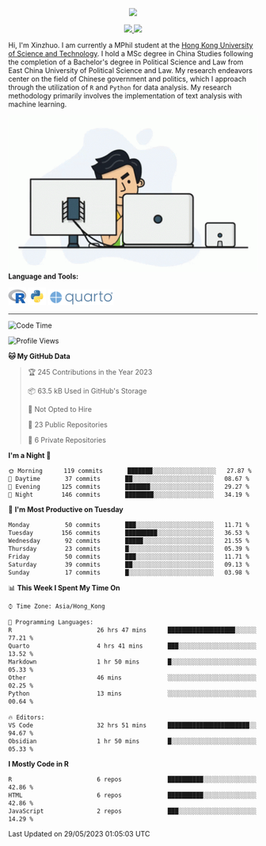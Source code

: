 <div align='center'>
<img src='https://readme-typing-svg.herokuapp.com?font=ubuntu&color=4d3900&center=true&lines=HKUST+Mphil+in+SOSC;Focus+on+China;Code+for+PoliSci'/>
</div>

<p align='center'>
 <a href='https://www.linkedin.com/in/xinzhuo-huang-5161011ba/' target='_blank'>
        <img src='https://img.shields.io/badge/linkedin%20-%230077B5.svg?&style=for-the-badge&logo=linkedin&logoColor=white'/>
    </a>
 <a href='https://twitter.com/HsinchoH' target='_blank'>
        <img src='https://img.shields.io/badge/Twitter-1DA1F2?style=for-the-badge&logo=twitter&logoColor=white'/>
    </a>
    </p>
    
Hi, I'm Xinzhuo. I am currently a MPhil student at the [Hong Kong University of Science and Technology](https://sosc.hkust.edu.hk/node/613). I hold a MSc degree in China Studies following the completion of a Bachelor's degree in Political Science and Law from East China University of Political Science and Law. My research endeavors center on the field of Chinese government and politics, which I approach through the utilization of `R` and `Python` for data analysis. My research methodology primarily involves the implementation of text analysis with machine learning.




<img align='right' src="https://github.com/xinzhuohkust/xinzhuohkust/blob/main/programmer.gif" width="590">



**Language and Tools:**  

<code><img height="36" src="https://raw.githubusercontent.com/github/explore/80688e429a7d4ef2fca1e82350fe8e3517d3494d/topics/r/r.png"></code>
<code><img height="36" src="https://raw.githubusercontent.com/github/explore/80688e429a7d4ef2fca1e82350fe8e3517d3494d/topics/python/python.png"></code>
<code><img height="32" src="https://github.com/quarto-dev/quarto-r/blob/main/man/figures/quarto.png"></code>

---
<!--START_SECTION:waka-->
![Code Time](http://img.shields.io/badge/Code%20Time-568%20hrs%2015%20mins-blue)

![Profile Views](http://img.shields.io/badge/Profile%20Views-30-blue)

**🐱 My GitHub Data** 

> 🏆 245 Contributions in the Year 2023
 > 
> 📦 63.5 kB Used in GitHub's Storage 
 > 
> 🚫 Not Opted to Hire
 > 
> 📜 23 Public Repositories 
 > 
> 🔑 6 Private Repositories  
 > 
**I'm a Night 🦉** 

```text
🌞 Morning      119 commits       ███████░░░░░░░░░░░░░░░░░░   27.87 % 
🌆 Daytime       37 commits       ██░░░░░░░░░░░░░░░░░░░░░░░   08.67 % 
🌃 Evening      125 commits       ███████░░░░░░░░░░░░░░░░░░   29.27 % 
🌙 Night        146 commits       ████████░░░░░░░░░░░░░░░░░   34.19 % 

```
📅 **I'm Most Productive on Tuesday** 

```text
Monday          50 commits       ███░░░░░░░░░░░░░░░░░░░░░░   11.71 % 
Tuesday        156 commits       █████████░░░░░░░░░░░░░░░░   36.53 % 
Wednesday       92 commits       █████░░░░░░░░░░░░░░░░░░░░   21.55 % 
Thursday        23 commits       █░░░░░░░░░░░░░░░░░░░░░░░░   05.39 % 
Friday          50 commits       ███░░░░░░░░░░░░░░░░░░░░░░   11.71 % 
Saturday        39 commits       ██░░░░░░░░░░░░░░░░░░░░░░░   09.13 % 
Sunday          17 commits       █░░░░░░░░░░░░░░░░░░░░░░░░   03.98 % 

```


📊 **This Week I Spent My Time On** 

```text
⌚︎ Time Zone: Asia/Hong_Kong

💬 Programming Languages: 
R                        26 hrs 47 mins      ███████████████████░░░░░░   77.21 % 
Quarto                   4 hrs 41 mins       ███░░░░░░░░░░░░░░░░░░░░░░   13.52 % 
Markdown                 1 hr 50 mins        █░░░░░░░░░░░░░░░░░░░░░░░░   05.33 % 
Other                    46 mins             ░░░░░░░░░░░░░░░░░░░░░░░░░   02.25 % 
Python                   13 mins             ░░░░░░░░░░░░░░░░░░░░░░░░░   00.64 % 

🔥 Editors: 
VS Code                  32 hrs 51 mins      ███████████████████████░░   94.67 % 
Obsidian                 1 hr 50 mins        █░░░░░░░░░░░░░░░░░░░░░░░░   05.33 % 

```

**I Mostly Code in R** 

```text
R                        6 repos             ██████████░░░░░░░░░░░░░░░   42.86 % 
HTML                     6 repos             ██████████░░░░░░░░░░░░░░░   42.86 % 
JavaScript               2 repos             ███░░░░░░░░░░░░░░░░░░░░░░   14.29 % 

```



 Last Updated on 29/05/2023 01:05:03 UTC
<!--END_SECTION:waka-->
    
    
    
    
    
    
    
    
